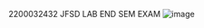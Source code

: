 2200032432
JFSD LAB END SEM EXAM
![image](https://github.com/user-attachments/assets/5400a6e4-6413-4891-ad8d-af55d8cb619f)
